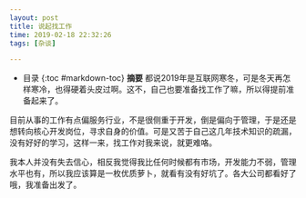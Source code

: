 ```yaml
---
layout: post
title: 说起找工作 
time: 2019-02-18 22:32:26 
tags: [杂谈] 

---
```

* 目录
{:toc #markdown-toc}
**摘要** 都说2019年是互联网寒冬，可是冬天再怎样寒冷，也得硬着头皮过啊。这不，自己也要准备找工作了嘛，所以得提前准备起来了。

目前从事的工作有点偏服务行业，不是很侧重于开发，倒是偏向于管理，于是还是想转向核心开发岗位，寻求自身的价值。可是又苦于自己这几年技术知识的疏漏，没有好好的学习，这样一来，找工作对我来说，就更难咯。

我本人并没有失去信心，相反我觉得我比任何时候都有市场，开发能力不弱，管理水平也有，所以我应该算是一枚优质萝卜，就看有没有好坑了。各大公司都看好了哦，我准备出发了。